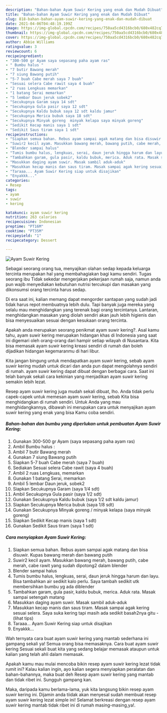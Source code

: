```yaml
---
description: "Bahan-bahan Ayam Suwir Kering yang enak dan Mudah Dibuat"
title: "Bahan-bahan Ayam Suwir Kering yang enak dan Mudah Dibuat"
slug: 818-bahan-bahan-ayam-suwir-kering-yang-enak-dan-mudah-dibuat
date: 2021-04-06T04:48:19.199Z
image: https://img-global.cpcdn.com/recipes/750aa5cd4316bcb0/680x482cq70/ayam-suwir-kering-foto-resep-utama.jpg
thumbnail: https://img-global.cpcdn.com/recipes/750aa5cd4316bcb0/680x482cq70/ayam-suwir-kering-foto-resep-utama.jpg
cover: https://img-global.cpcdn.com/recipes/750aa5cd4316bcb0/680x482cq70/ayam-suwir-kering-foto-resep-utama.jpg
author: Abbie Williams
ratingvalue: 3
reviewcount: 6
recipeingredient:
- "300-500 gr Ayam saya sepasang paha ayam ras"
- " Bumbu halus "
- "7 butir Bawang merah"
- "7 siung Bawang putih"
- "5-7 buah Cabe merah saya 7 buah"
- "Sesuai selera Cabe rawit saya 4 buah"
- "2 ruas Lengkuas memarkan"
- "1 batang Serai memarkan"
- "5 lembar Daun jeruk sobek2"
- "Secukupnya Garam saya 14 sdt"
- "Secukupnya Gula pasir saya 12 sdt"
- "Secukupnya Kaldu bubuk saya 12 sdt kaldu jamur"
- "Secukupnya Merica bubuk saya 18 sdt"
- "Secukupnya Minyak goreng  minyak kelapa saya minyak goreng"
- "Sedikit Kecap manis saya 1 sdt"
- "Sedikit Saus tiram saya 1 sdt"
recipeinstructions:
- "Siapkan semua bahan. Rebus ayam sampai agak matang dan bisa disuwir. Kupas bawang merah dan bawang putih"
- "Suwir2 kecil ayam. Masukkan bawang merah, bawang putih, cabe merah, cabe rawit yang sudah dipotong2 dalam blender"
- "Blender sampai halus"
- "Tumis bumbu halus, lengkuas, serai, daun jeruk hingga harum dan layu. Bisa tambahkan air sedikit kalo perlu. Saya tambah sedikit utk membersihkan bumbu yg ada diblender"
- "Tambahkan garam, gula pasir, kaldu bubuk, merica. Aduk rata. Masak sampai setengah matang"
- "Masukkan daging ayam suwir. Masak sambil aduk-aduk"
- "Masukkan kecap manis dan saus tiram. Masak sampai agak kering sesuai selera. Saya suka kering tapi masih ada sedikit basah2nya gitu           (lihat tips)"
- "Taraaa... Ayam Suwir Kering siap untuk disajikan"
- "Enyakkk..."
categories:
- Resep
tags:
- ayam
- suwir
- kering

katakunci: ayam suwir kering 
nutrition: 263 calories
recipecuisine: Indonesian
preptime: "PT16M"
cooktime: "PT35M"
recipeyield: "1"
recipecategory: Dessert

---
```



![Ayam Suwir Kering](https://img-global.cpcdn.com/recipes/750aa5cd4316bcb0/680x482cq70/ayam-suwir-kering-foto-resep-utama.jpg)

Sebagai seorang orang tua, menyajikan olahan sedap kepada keluarga tercinta merupakan hal yang membahagiakan bagi kamu sendiri. Tugas seorang ibu Tidak sekedar mengerjakan pekerjaan rumah saja, namun anda pun wajib menyediakan kebutuhan nutrisi tercukupi dan masakan yang dikonsumsi orang tercinta harus sedap.

Di era  saat ini, kalian memang dapat mengorder santapan yang sudah jadi tidak harus repot membuatnya lebih dulu. Tapi banyak juga mereka yang selalu mau menghidangkan yang terenak bagi orang tercintanya. Lantaran, menghidangkan masakan yang diolah sendiri akan jauh lebih higienis dan bisa menyesuaikan sesuai dengan kesukaan orang tercinta. 



Apakah anda merupakan seorang penikmat ayam suwir kering?. Asal kamu tahu, ayam suwir kering merupakan hidangan khas di Indonesia yang saat ini digemari oleh orang-orang dari hampir setiap wilayah di Nusantara. Kita bisa memasak ayam suwir kering kreasi sendiri di rumah dan boleh dijadikan hidangan kegemaranmu di hari libur.

Kita jangan bingung untuk mendapatkan ayam suwir kering, sebab ayam suwir kering mudah untuk dicari dan anda pun dapat mengolahnya sendiri di rumah. ayam suwir kering dapat dibuat dengan berbagai cara. Saat ini telah banyak sekali cara kekinian yang menjadikan ayam suwir kering semakin lebih lezat.

Resep ayam suwir kering juga mudah sekali dibuat, lho. Anda tidak perlu capek-capek untuk memesan ayam suwir kering, sebab Kita bisa menghidangkan di rumah sendiri. Untuk Anda yang mau menghidangkannya, dibawah ini merupakan cara untuk menyajikan ayam suwir kering yang enak yang bisa Kamu coba sendiri.

<!--inarticleads1-->

##### Bahan-bahan dan bumbu yang diperlukan untuk pembuatan Ayam Suwir Kering:

1. Gunakan 300-500 gr Ayam (saya sepasang paha ayam ras)
1. Ambil  Bumbu halus :
1. Ambil 7 butir Bawang merah
1. Gunakan 7 siung Bawang putih
1. Siapkan 5-7 buah Cabe merah (saya 7 buah)
1. Sediakan Sesuai selera Cabe rawit (saya 4 buah)
1. Ambil 2 ruas Lengkuas, memarkan
1. Gunakan 1 batang Serai, memarkan
1. Ambil 5 lembar Daun jeruk, sobek2
1. Siapkan Secukupnya Garam (saya 1/4 sdt)
1. Ambil Secukupnya Gula pasir (saya 1/2 sdt)
1. Gunakan Secukupnya Kaldu bubuk (saya 1/2 sdt kaldu jamur)
1. Siapkan Secukupnya Merica bubuk (saya 1/8 sdt)
1. Gunakan Secukupnya Minyak goreng / minyak kelapa (saya minyak goreng)
1. Siapkan Sedikit Kecap manis (saya 1 sdt)
1. Gunakan Sedikit Saus tiram (saya 1 sdt)




<!--inarticleads2-->

##### Cara menyiapkan Ayam Suwir Kering:

1. Siapkan semua bahan. Rebus ayam sampai agak matang dan bisa disuwir. Kupas bawang merah dan bawang putih
1. Suwir2 kecil ayam. Masukkan bawang merah, bawang putih, cabe merah, cabe rawit yang sudah dipotong2 dalam blender
1. Blender sampai halus
1. Tumis bumbu halus, lengkuas, serai, daun jeruk hingga harum dan layu. Bisa tambahkan air sedikit kalo perlu. Saya tambah sedikit utk membersihkan bumbu yg ada diblender
1. Tambahkan garam, gula pasir, kaldu bubuk, merica. Aduk rata. Masak sampai setengah matang
1. Masukkan daging ayam suwir. Masak sambil aduk-aduk
1. Masukkan kecap manis dan saus tiram. Masak sampai agak kering sesuai selera. Saya suka kering tapi masih ada sedikit basah2nya gitu -           (lihat tips)
1. Taraaa... Ayam Suwir Kering siap untuk disajikan
1. Enyakkk...




Wah ternyata cara buat ayam suwir kering yang mantab sederhana ini gampang sekali ya! Semua orang bisa memasaknya. Cara buat ayam suwir kering Sesuai sekali buat kita yang sedang belajar memasak ataupun untuk kalian yang telah ahli dalam memasak.

Apakah kamu mau mulai mencoba bikin resep ayam suwir kering lezat tidak rumit ini? Kalau kalian ingin, ayo kalian segera menyiapkan peralatan dan bahan-bahannya, maka buat deh Resep ayam suwir kering yang mantab dan tidak ribet ini. Sungguh gampang kan. 

Maka, daripada kamu berlama-lama, yuk kita langsung bikin resep ayam suwir kering ini. Dijamin anda tiidak akan menyesal sudah membuat resep ayam suwir kering lezat simple ini! Selamat berkreasi dengan resep ayam suwir kering mantab tidak ribet ini di rumah masing-masing,ya!.

